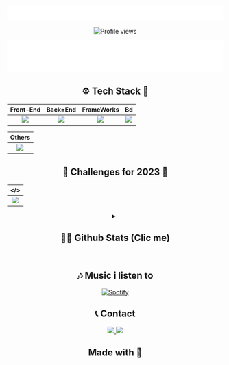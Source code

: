 <div align="center">
    <img src="title.svg" width="1000">
</div>
<div align="center">

  ![Profile views](https://gpvc.arturio.dev/RouterUIZ007)

</div>
<div align="center">
    <img src="description.svg" width="1000">
</div>

<div align="center">

  ## ⚙ Tech Stack 📌

</div>

<div align="center">

  | **Front-End** | **Back=End** |**FrameWorks** | **Bd** |
  | :---:| :---: | :---: | :---: |
  | <img src="https://skillicons.dev/icons?i=html,css,alpinejs"/> | <img src="https://skillicons.dev/icons?i=php&theme=light"/> | <img src="https://skillicons.dev/icons?i=laravel,tailwind,bootstrap"/> | <img src="https://skillicons.dev/icons?i=mysql,postgresql"/>

  | **Others** |
  | :---: |
  | <img src="https://skillicons.dev/icons?i=git,java,photoshop,vscode"/> |

</div>

<div align="center">

  ## 🚀 Challenges for 2023 🎯

</div>

<div align="center">

  <!-- ## 🤔 undefined 💭 -->

  | **</>** |
  | :---: |
  | <img src="https://skillicons.dev/icons?i=js,nodejs,angular,xd,pr,figma"/> |
  
</div>

<details align="center">
  <summary> 
  
  ## 👀📖 Github Stats (Clic me)
  
  </summary>
  
  ![RouterUIZ007's GitHub stats](https://github-readme-stats.vercel.app/api?username=RouterUIZ007&show_icons=true&theme=tokyonight)
  <!-- dark,tokyonight,synthwave -->
  ![Top Langs](https://github-readme-stats.vercel.app/api/top-langs/?username=RouterUIZ007&layout=compact&show_icons=true&theme=tokyonight)
</details>
 <br>
<div align="center">
  
  ## 🎶 Music i listen to

  [![Spotify](https://spotify-github-profile.vercel.app/api/view?uid=routeruiz&cover_image=true&theme=novatorem&show_offline=false&background_color=bc7bba&bar_color=ffffff&bar_color_cover=false)](https://open.spotify.com/user/routeruiz?si=5a59e1c9fefd419c)

  ## 📞 Contact

  <div>
    <a href="https://www.facebook.com/RouterUIZ007/">
        <img src="https://img.shields.io/badge/facebook-3b5998?style=for-the-badge&logo=facebook&logoColor=white">
    </a>
    <a href="https://www.linkedin.com/in/routeruiz007/">
        <img src="https://img.shields.io/badge/linkedin-0A66C2?style=for-the-badge&logo=linkedin&logoColor=white">
    </a>

  </div>
</div>
<div align="center"> 

  ## Made with 💖


</div>
